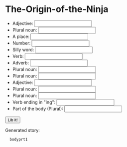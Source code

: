 # The-Origin-of-the-Ninja
<body>
    <ul>
        <li>Adjective: <input type="text" id="adj1"></li>
        <li>Plural noun: <input type="text" id="pn1"></li>
        <li>A place: <input type="text" id="place1"></li>
        <li>Number: <input type="text" id="num1"></li>
        <li>Silly word: <input type="text" id="sillwrd1"></li>
        <li>Verb: <input type="text" id="verb1"></li>
        <li>Adverb: <input type="text" id="adverb1"></li>
        <li>Plural noun: <input type="text" id="pn2"></li>
        <li>Plural noun: <input type="text" id="pn3"></li>
        <li>Adjective: <input type="text" id="adj2"></li>
        <li>Plural noun: <input type="text" id="pn4"></li>
        <li>Plural noun: <input type="text" id="pn5"></li>
        <li>Verb ending in "ing": <input type="text" id="verbing1"></li>
        <li>Part of the body (Plural): <input type="text" id="bodyprt1"></li>
    </ul>
    <button id="lib-button">Lib it!</button>
 <p>Generated story: 
    <span id="story"></span>
    </p>
    <script>
    var libButton = document.getElementById("lib-button")
    var onButtonClick function(){
        var story = document.getElementById("story")
        var adj1 = document.getElementById("adj1")
        var pn1 = document.getElementById("pn1")
        var place1 = document.getElementById("place1") 
        var num1 = document.getElementById("num1")
        var sillwrd1 = document.getElementById("sillwrd1")
        var verb1 = document.getElementById("verb1")
        var adverb1 = document.getElementById("adverb1")
        var pn2 = document.getElementById("pn2")
        var pn3 = document.getElementById("pn3")
        var adj2 = document.getElementById("adj2")
        var pn4 = document.getElementById("pn4")
        var pn5 = document.getElementById("pn5")
        var verbing1 = document.getElementById("verbing1")
        var bodyprt1 = document.getElementById("bodyprt1")
        story.innerHTML = "Where do ninjas come from? Their beginnings are as mysterious and as " + adj1 + " as those of any of the ancient " + pn1 + " of the 14th century. Historians claim the ninjas originated in (the) " + place1 + " around " + num1 + " year(s) ago. The word ninja comes from the Japanese word " + sillwrd1 + " which means 'to " + verb1 + adverb1 ".' Espionage was their primary job- they acted as secret " + pn2 + ", spying on the bad guys. They were hired by royalty and other powerful " + pn3 + " to discover an enemy's " + adj2 + " weaknesses. They would sneak into opposing camps to steal passwords, battle plans, or " + pn4 + ". Known for their stealth movements, ninjas avoided detection by disguising themselves as " + pn5 + " and " + verbing1 + " quietly in the shadows. When it came to dealing with ninjas, people learned to have " + bodyprt1 + " in the back of their heads!" 
    }
    libButton.addEventListener("click", onButtonClick)
</script>











</body>


        
        
        
        
       
        
        
       
       
      bodyprt1


